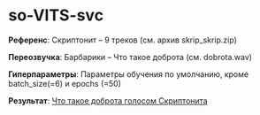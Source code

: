 # so-VITS-svc

**Референс**: Скриптонит – 9 треков (см. архив skrip_skrip.zip)

**Переозвучка**: Барбарики – Что такое доброта (см. dobrota.wav)

**Гиперпараметры**: Параметры обучения по умолчанию, кроме batch_size(=6) и epochs (=50)

**Результат**: [Что такое доброта голосом Скриптонита](https://drive.google.com/file/d/1vakmuHaI2xv99E14LeskeRdWHoU88W-l/view?usp=sharing)
